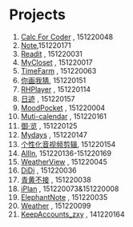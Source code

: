 # Projects

1. [Calc For Coder](https://github.com/LeBW/Calc-For-Coder.git) , 151220048
1. [Note](https://github.com/zx8054/Note.git),151220171
1. [Readit](https://github.com/brucewayne0/myReadit.git) , 151220031
1. [MyCloset](https://github.com/rubychen0611/MyCloset.git) , 151220017
1. [TimeFarm](https://github.com/triumphalLiu/TimeFarm.git) , 151220063
1. [你画我猜](https://github.com/AlexYinHan/Let-s-Draw.git), 151220151
1. [RHPlayer](https://github.com/RailgunHamster/RHPlayer.git) , 151220114
1. [日迹](https://github.com/asinmhk/DayRecorder.git) , 151220157
1. [MoodPocket](https://github.com/zengbingjie/MoodPocket.git) , 151220004
1. [Muti-calendar](https://github.com/nimrodzhang/Muti-calendar.git) , 151220161
1. [御·览](https://github.com/thunderning/NovelReader) , 151220125
1. [Mydays](https://github.com/labman010/Mydays.git) , 151220147
1. [个性化音视频剪辑](https://github.com/REXYXX/Regas.git), 151220154
1. [AllIn](https://github.com/challvy/app-2017f-AllIn.git), 151220136-151220169
1. [WeatherView](https://github.com/jimmy233/Weather.git) , 151220045
1. [DiDi](https://github.com/NJU151220036/SwiftHomework.git) , 151220036
1. [青黄不接](https://github.com/Mr-Ace-1997/QingHuangBuJie.git) , 151220038
1. [iPlan](https://github.com/chy123chy/iPlan.git) , 151220073&151220008
1. [ElephantNote](https://github.com/youzi1984/ElephantNote.git) , 151220035
1. [Weather](https://github.com/d289760860/Weather.git) , 151220099
1. [KeepAccounts_zxy](https://github.com/ZhuXiuyu/KeepAccunts_zxy) , 141220164
